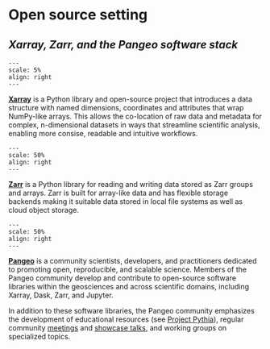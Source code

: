 # Open source setting
## *Xarray, Zarr, and the Pangeo software stack*


```{figure} logos/Xarray_Logo_RGB_Final.png
---
scale: 5%
align: right
---
```
**[Xarray](https://docs.xarray.dev/en/stable/#)** is a Python library and open-source project that introduces a data structure with named dimensions, coordinates and attributes that wrap NumPy-like arrays. This allows the co-location of raw data and metadata for complex, n-dimensional datasets in ways that streamline scientific analysis, enabling more consise, readable and intuitive workflows. 

```{figure} zarr_logo.png
---
scale: 50% 
align: right
---
```

**[Zarr](https://zarr.readthedocs.io/en/stable/#)** is a Python library for reading and writing data stored as Zarr groups and arrays. Zarr is built for array-like data and has flexible storage backends making it suitable data stored in local file systems as well as cloud object storage. 

```{figure} logos/pangeo_logo.png
---
scale: 50% 
align: right
---
```
**[Pangeo](https://www.pangeo.io/)** is a community scientists, developers, and practitioners dedicated to promoting open, reproducible, and scalable science. Members of the Pangeo community develop and contribute to open-source software libraries within the geosciences and across scientific domains, including Xarray, Dask, Zarr, and Jupyter.

In addition to these software libraries, the Pangeo community emphasizes the development of educational resources (see [Project Pythia](https://foundations.projectpythia.org/landing-page.html)), regular community [meetings](https://www.pangeo.io/meetings) and [showcase talks](https://www.pangeo.io/showcase), and working groups on specialized topics. 
